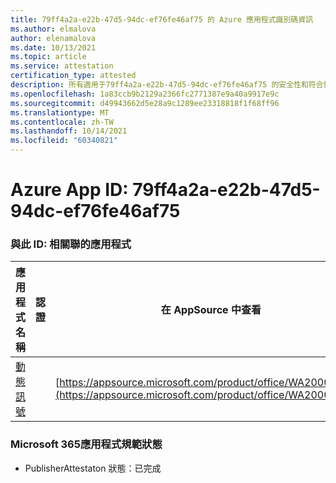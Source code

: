 ```yaml
---
title: 79ff4a2a-e22b-47d5-94dc-ef76fe46af75 的 Azure 應用程式識別碼資訊
ms.author: elmalova
author: elenamalova
ms.date: 10/13/2021
ms.topic: article
ms.service: attestation
certification_type: attested
description: 所有適用于79ff4a2a-e22b-47d5-94dc-ef76fe46af75 的安全性和符合性資訊資訊。
ms.openlocfilehash: 1a83ccb9b2129a2366fc2771387e9a40a9917e9c
ms.sourcegitcommit: d49943662d5e28a9c1289ee23318818f1f68ff96
ms.translationtype: MT
ms.contentlocale: zh-TW
ms.lasthandoff: 10/14/2021
ms.locfileid: "60340821"
---
```

# <a name="azure-app-id-79ff4a2a-e22b-47d5-94dc-ef76fe46af75"></a>Azure App ID: 79ff4a2a-e22b-47d5-94dc-ef76fe46af75


### <a name="apps-associated-with-this-id"></a>與此 ID: 相關聯的應用程式
| **應用程式名稱** | **認證** | **在 AppSource 中查看** |
|--------------|---------------|-----------------------|
| [動態訊號](https://docs.microsoft.com/microsoft-365-app-certification/forward/WA200000102) |  | [https://appsource.microsoft.com/product/office/WA200000102](https://appsource.microsoft.com/product/office/WA200000102) |

### <a name="microsoft-365-app-compliance-status"></a>Microsoft 365應用程式規範狀態
- PublisherAttestaton 狀態：已完成
